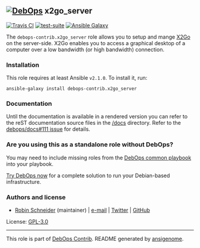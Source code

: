 ## [![DebOps](https://debops.org/images/debops-small.png)](https://debops.org) x2go_server

<!-- This file was generated by Ansigenome. Do not edit this file directly but
     instead have a look at the files in the ./meta/ directory. -->

[![Travis CI](https://img.shields.io/travis/debops-contrib/ansible-x2go_server.svg?style=flat)](https://travis-ci.org/debops-contrib/ansible-x2go_server)
[![test-suite](https://img.shields.io/badge/test--suite-ansible--x2go__server-blue.svg?style=flat)](https://github.com/debops/test-suite/tree/master/ansible-x2go_server/)
[![Ansible Galaxy](https://img.shields.io/badge/galaxy-debops--contrib.x2go_server-660198.svg?style=flat)](https://galaxy.ansible.com/debops-contrib/x2go_server)


The `debops-contrib.x2go_server` role allows you to setup and mange
[X2Go][] on the server-side.
X2Go enables you to access a graphical desktop of a computer over a low
bandwidth (or high bandwidth) connection.

[X2Go]: http://wiki.x2go.org/

### Installation

This role requires at least Ansible `v2.1.0`. To install it, run:

```Shell
ansible-galaxy install debops-contrib.x2go_server
```

### Documentation

Until the documentation is available in a rendered version you can refer to the
reST documentation source files in the
[/docs](https://github.com/debops-contrib/ansible-x2go_server/tree/master/docs) directory.
Refer to the [debops/docs#111 issue](https://github.com/debops/docs/issues/111) for details.



### Are you using this as a standalone role without DebOps?

You may need to include missing roles from the [DebOps common
playbook](https://github.com/debops/debops-playbooks/blob/master/playbooks/common.yml)
into your playbook.

[Try DebOps now](https://debops.org/) for a complete solution to run your Debian-based infrastructure.





### Authors and license

- [Robin Schneider](http://ypid.de/) (maintainer) | [e-mail](mailto:ypid@riseup.net) | [Twitter](https://twitter.com/ypid) | [GitHub](https://github.com/ypid)

License: [GPL-3.0](https://tldrlegal.com/license/gnu-general-public-license-v3-%28gpl-3%29)

***

This role is part of [DebOps Contrib](https://github.com/debops-contrib/debops-contrib). README generated by [ansigenome](https://github.com/nickjj/ansigenome/).
<!-- Ansigenome sources: https://github.com/ypid/ypid-ansible-common/tree/master/template_READMEs/debops-contrib -->
